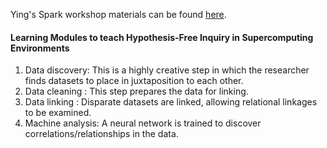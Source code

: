 
Ying's Spark workshop materials can be found [here](http://help.rc.ufl.edu).

#### Learning Modules to teach Hypothesis-Free Inquiry in Supercomputing Environments

1. Data discovery: This is a highly creative step in which the researcher finds datasets to place in juxtaposition to each other.
2. Data cleaning : This step prepares the data for linking.
3. Data linking  : Disparate datasets are linked, allowing relational linkages to be examined.
4. Machine analysis: A neural network is trained to discover correlations/relationships in the data.



